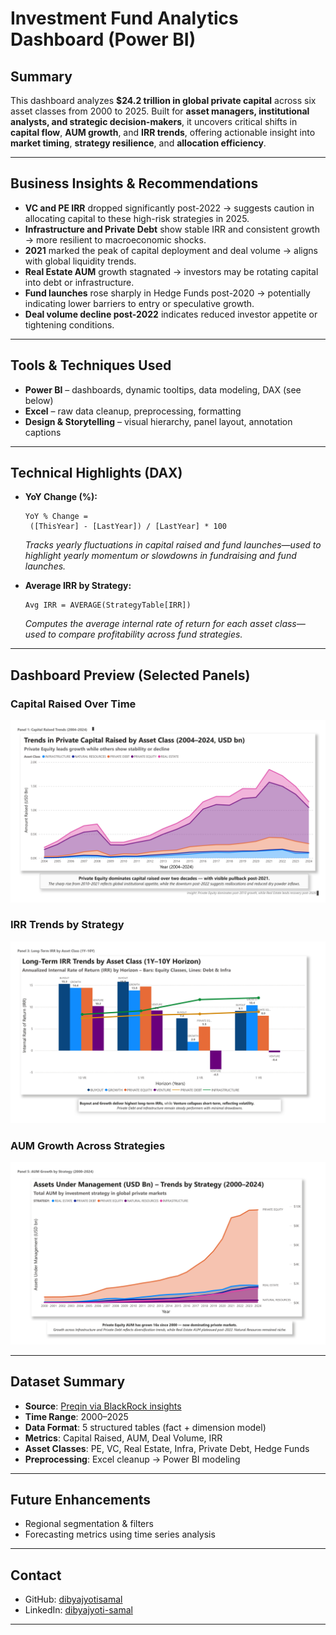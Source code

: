 # Investment Fund Analytics Dashboard (Power BI)

## Summary

This dashboard analyzes **$24.2 trillion in global private capital** across six asset classes from 2000 to 2025. Built for **asset managers, institutional analysts, and strategic decision-makers**, it uncovers critical shifts in **capital flow**, **AUM growth**, and **IRR trends**, offering actionable insight into **market timing**, **strategy resilience**, and **allocation efficiency**.

---

## Business Insights & Recommendations

- **VC and PE IRR** dropped significantly post-2022 → suggests caution in allocating capital to these high-risk strategies in 2025.
- **Infrastructure and Private Debt** show stable IRR and consistent growth → more resilient to macroeconomic shocks.
- **2021** marked the peak of capital deployment and deal volume → aligns with global liquidity trends.
- **Real Estate AUM** growth stagnated → investors may be rotating capital into debt or infrastructure.
- **Fund launches** rose sharply in Hedge Funds post-2020 → potentially indicating lower barriers to entry or speculative growth.
- **Deal volume decline post-2022** indicates reduced investor appetite or tightening conditions.

---

## Tools & Techniques Used

- **Power BI** – dashboards, dynamic tooltips, data modeling, DAX (see below)
- **Excel** – raw data cleanup, preprocessing, formatting
- **Design & Storytelling** – visual hierarchy, panel layout, annotation captions

---

## Technical Highlights (DAX)

- **YoY Change (%):**

  ```DAX
  YoY % Change = 
   ([ThisYear] - [LastYear]) / [LastYear] * 100
  ```

  _Tracks yearly fluctuations in capital raised and fund launches—used to highlight yearly momentum or slowdowns in fundraising and fund launches._

- **Average IRR by Strategy:**

  ```DAX
  Avg IRR = AVERAGE(StrategyTable[IRR])
  ```

  _Computes the average internal rate of return for each asset class—used to compare profitability across fund strategies._

---

## Dashboard Preview (Selected Panels)

### Capital Raised Over Time
![Panel 1 - Capital Raised](Dashboard_panels/Panel_1_Capital_Raised_Trends_by_Asset_Class_2004_2024.jpg)

### IRR Trends by Strategy
![Panel 3 - IRR Trends](Dashboard_panels/Panel_3_IRR_Trends_by_Asset_Class_1Y_to_10Y_Horizon.jpg)

### AUM Growth Across Strategies
![Panel 5 - AUM Growth](Dashboard_panels/Panel_5_AUM_Growth_by_Strategy_2000_2024.jpg)


---

## Dataset Summary

- **Source**: [Preqin via BlackRock insights](https://pro.preqin.com)
- **Time Range**: 2000–2025
- **Data Format**: 5 structured tables (fact + dimension model)
- **Metrics**: Capital Raised, AUM, Deal Volume, IRR
- **Asset Classes**: PE, VC, Real Estate, Infra, Private Debt, Hedge Funds
- **Preprocessing**: Excel cleanup → Power BI modeling

---

## Future Enhancements

- Regional segmentation & filters
- Forecasting metrics using time series analysis

---

## Contact

- GitHub: [dibyajyotisamal](https://github.com/dibyajyotisamal)
- LinkedIn: [dibyajyoti-samal](https://www.linkedin.com/in/dibyajyoti-samal/)

---
